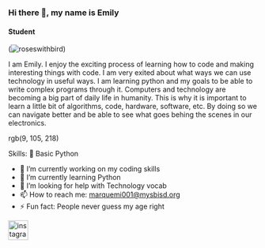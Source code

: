 ### Hi there 👋, my name is Emily
#### Student
(![roseswithbird](https://github.com/EmilyMarquez/EmilyMarquez/assets/133246141/7a0d40ea-f4ca-4c71-a9f4-bf765882c297))


I am Emily. I enjoy the exciting process of learning how to code and making interesting things with code. I am very exited about what ways we can use technology in useful ways. I am learning python and my goals to be able to write complex programs through it. Computers and technology are becoming a big part of daily life in humanity. This is why it is important to learn a little bit of algorithms, code, hardware, software, etc. By doing so we can navigate better and be able to see what goes behing the scenes in our electronics.

rgb(9, 105, 218)

Skills: 🐍 Basic Python

- 🔭 I’m currently working on my coding skills 
- 🌱 I’m currently learning Python 
- 🤔 I’m looking for help with Technology vocab 
- 📫 How to reach me: marquemi001@mysbisd.org 
- ⚡ Fun fact: People never guess my age right 


[<img src='https://cdn.jsdelivr.net/npm/simple-icons@3.0.1/icons/instagram.svg' alt='instagram' height='40'>](https://www.instagram.com/em_rtc/)  

